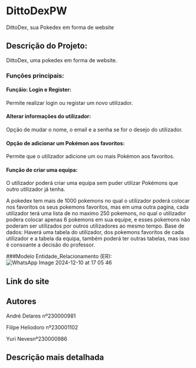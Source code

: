 # DittoDexPW
DittoDex, sua Pokedex em forma de website

## Descrição do Projeto:
DittoDex, uma pokedex em forma de website. 
### Funções principais: 
#### Funçãio: Login e Register:
Permite realizar login ou registar um novo utilizador.
#### Alterar informações do utilizador:
Opção de mudar o nome, o email e a senha se for o desejo do utilizador. 
#### Opção de adicionar um Pokémon aos favoritos:
Permite que o utilizador adicione um ou mais Pokémon aos favoritos.
#### Função de criar uma equipa:
O utilizador poderá criar uma equipa sem puder utilizar Pokémons que outro utilizador já tenha.

A pokedex tem mais de 1000 pokemons no qual o utilizador poderá colocar nos favoritos os seus pokemons favoritos, mas em uma outra pagina, cada utilizador terá uma lista de no maximo 250 pokemons, no qual o utilizador podera colocar apenas 6 pokemons em sua equipe, e esses pokemons não poderam ser utilizados por outros utilizadores ao mesmo tempo. 
Base de dados:
Haverá uma tabela do utilizador, dos pokemons favoritos de cada utilizador e a tabela da equipa, também poderá ter outras tabelas, mas isso é consoante a decisão do professor.

###Modelo Entidade_Relacionamento (ER):
![WhatsApp Image 2024-12-10 at 17 05 46](https://github.com/user-attachments/assets/0bc14226-955c-481c-89ac-91bd128e1bed)


## Link do site


## Autores
<p>André Delares nº230000981</p>
<p>Filipe Heliodoro nº230001102</p>
<p>Yuri Nevesnº230000986</p>

## Descrição mais detalhada
